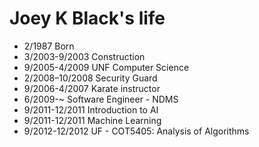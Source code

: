 Joey K Black's life
===============

- 2/1987 Born
- 3/2003-9/2003 Construction 
- 9/2005-4/2009 UNF Computer Science
- 2/2008–10/2008 Security Guard
- 9/2006-4/2007 Karate instructor
- 6/2009-~ Software Engineer - NDMS
- 9/2011-12/2011 Introduction to AI
- 9/2011-12/2011 Machine Learning
- 9/2012-12/2012 UF - COT5405: Analysis of Algorithms
